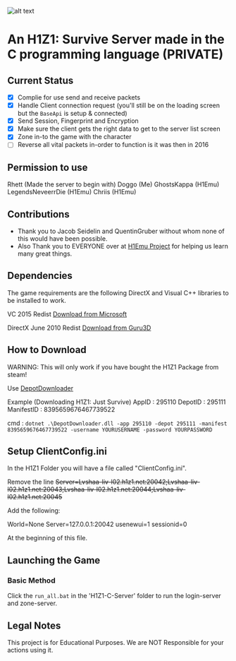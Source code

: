 ![alt text](https://cdn.akamai.steamstatic.com/steam/apps/295110/header.jpg?t=1540317442)

# An H1Z1: Survive Server made in the C programming language (PRIVATE)

## Current Status

- [x] Complie for use send and receive packets
- [x] Handle Client connection request (you'll still be on the loading screen but the `BaseApi` is setup & connected)
- [x] Send Session, Fingerprint and Encryption
- [x] Make sure the client gets the right data to get to the server list screen
- [x] Zone in-to the game with the character
- [ ] Reverse all vital packets in-order to function is it was then in 2016

## Permission to use
Rhett (Made the server to begin with)
Doggo (Me)
GhostsKappa (H1Emu)
LegendsNeveerrDie (H1Emu)
Chriis (H1Emu)


## Contributions

- Thank you to Jacob Seidelin and QuentinGruber without whom none of this would have been possible.
- Also Thank you to EVERYONE over at [H1Emu Project](https://github.com/QuentinGruber/h1z1-server) for helping us learn many great things.


## Dependencies
The game requirements are the following DirectX and Visual C++ libraries to be installed to work.

VC 2015 Redist [Download from Microsoft](https://www.microsoft.com/en-gb/download/details.aspx?id=48145)

DirectX June 2010 Redist [Download from Guru3D](https://www.guru3d.com/files-get/directx-end-user-runtimes-(june-2010),8.html)


## How to Download
WARNING: This will only work if you have bought the H1Z1 Package from steam!

Use [DepotDownloader](https://github.com/SteamRE/DepotDownloader)

Example (Downloading H1Z1: Just Survive)
AppID : 295110  DepotID : 295111   ManifestID : 8395659676467739522

cmd : `dotnet .\DepotDownloader.dll -app 295110 -depot 295111 -manifest 8395659676467739522 -username YOURUSERNAME -password YOURPASSWORD`

## Setup ClientConfig.ini
In the H1Z1 Folder you will have a file called "ClientConfig.ini".

Remove the line ~~Server=Lvshaa-liv-l02.h1z1.net:20042;Lvshaa-liv-l02.h1z1.net:20043;Lvshaa-liv-l02.h1z1.net:20044;Lvshaa-liv-l02.h1z1.net:20045~~ 

Add the following:

   World=None
   Server=127.0.0.1:20042
   usenewui=1
   sessionid=0

At the beginning of this file.

## Launching the Game
### Basic Method
Click the `run_all.bat` in the 'H1Z1-C-Server' folder to run the login-server and zone-server.

## Legal Notes

This project is for Educational Purposes. We are NOT Responsible for your actions using it.
